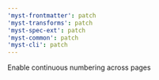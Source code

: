 ```yaml
---
'myst-frontmatter': patch
'myst-transforms': patch
'myst-spec-ext': patch
'myst-common': patch
'myst-cli': patch
---
```


Enable continuous numbering across pages
